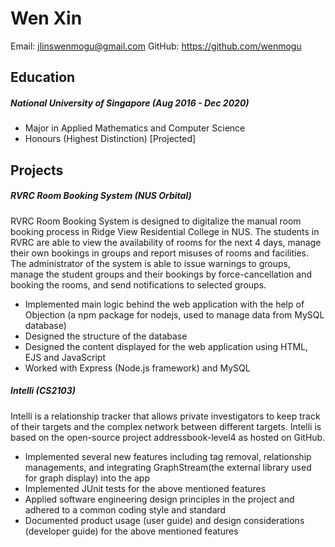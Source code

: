 # Wen Xin

Email: jlinswenmogu@gmail.com
GitHub: https://github.com/wenmogu

## Education

##### National University of Singapore (Aug 2016 - Dec 2020)
- Major in Applied Mathematics and Computer Science
- Honours (Highest Distinction) [Projected]

## Projects

##### RVRC Room Booking System (NUS Orbital)
RVRC Room Booking System is designed to digitalize the manual room booking process in Ridge View Residential College in NUS. The students in RVRC are able to view the availability of rooms for the next 4 days, manage their own bookings in groups and report misuses of rooms and facilities. The administrator of the system is able to issue warnings to groups, manage the student groups and their bookings by force-cancellation and booking the rooms, and send notifications to selected groups. 

- Implemented main logic behind the web application with the help of Objection (a npm package for nodejs, used to manage data from MySQL database)
- Designed the structure of the database  
- Designed the content displayed for the web application using HTML, EJS and JavaScript
- Worked with Express (Node.js framework) and MySQL

##### Intelli (CS2103)
Intelli is a relationship tracker that allows private investigators to keep track of their targets and the complex network between different targets. Intelli is based on the open-source project addressbook-level4 as hosted on GitHub.

- Implemented several new features including tag removal, relationship managements, and integrating GraphStream(the external library used for graph display) into the app
- Implemented JUnit tests for the above mentioned features 
- Applied software engineering design principles in the project and adhered to a common coding style and standard
- Documented product usage (user guide) and design considerations (developer guide) for the above mentioned features
